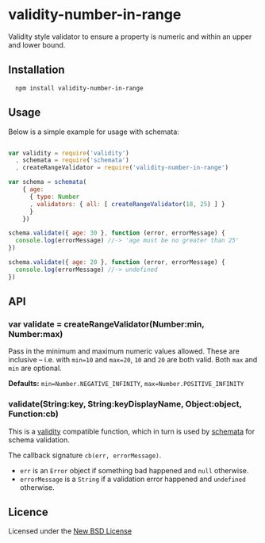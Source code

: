 # validity-number-in-range

Validity style validator to ensure a property is numeric and within an upper and lower bound.

## Installation

      npm install validity-number-in-range

## Usage

Below is a simple example for usage with schemata:

```js

var validity = require('validity')
  , schemata = require('schemata')
  , createRangeValidator = require('validity-number-in-range')

var schema = schemata(
    { age:
      { type: Number
      , validators: { all: [ createRangeValidator(18, 25) ] }
      }
    })

schema.validate({ age: 30 }, function (error, errorMessage) {
  console.log(errorMessage) //-> 'age must be no greater than 25'
})

schema.validate({ age: 20 }, function (error, errorMessage) {
  console.log(errorMessage) //-> undefined
})
```

## API

### var validate = createRangeValidator(Number:min, Number:max)

Pass in the minimum and maximum numeric values allowed. These are inclusive – i.e. with
`min=10` and `max=20`, `10` and `20` are both valid. Both `max` and `min` are optional.

**Defaults:** `min=Number.NEGATIVE_INFINITY`, `max=Number.POSITIVE_INFINITY`

### validate(String:key, String:keyDisplayName, Object:object, Function:cb)

This is a [validity](https://npmjs.org/package/validity) compatible function, which in turn is
used by [schemata](https://npmjs.org/package/schemata) for schema validation.

The callback signature `cb(err, errorMessage)`.
- `err` is an `Error` object if something bad happened and `null` otherwise.
- `errorMessage` is a `String` if a validation error happened and `undefined` otherwise.

## Licence
Licensed under the [New BSD License](http://opensource.org/licenses/bsd-license.php)